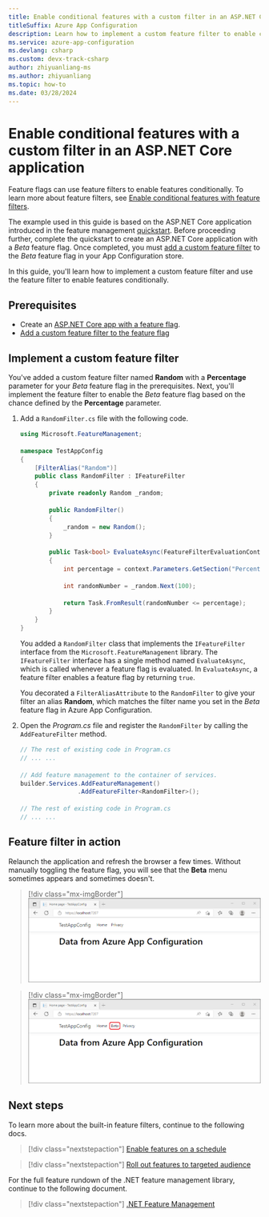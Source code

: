 ```yaml
---
title: Enable conditional features with a custom filter in an ASP.NET Core application
titleSuffix: Azure App Configuration
description: Learn how to implement a custom feature filter to enable conditional feature flags for your ASP.NET Core application.
ms.service: azure-app-configuration
ms.devlang: csharp
ms.custom: devx-track-csharp
author: zhiyuanliang-ms
ms.author: zhiyuanliang
ms.topic: how-to
ms.date: 03/28/2024
---
```


# Enable conditional features with a custom filter in an ASP.NET Core application

Feature flags can use feature filters to enable features conditionally. To learn more about feature filters, see [Enable conditional features with feature filters](./howto-feature-filters.md).

The example used in this guide is based on the ASP.NET Core application introduced in the feature management [quickstart](./quickstart-feature-flag-aspnet-core.md). Before proceeding further, complete the quickstart to create an ASP.NET Core application with a *Beta* feature flag. Once completed, you must [add a custom feature filter](./howto-feature-filters.md) to the *Beta* feature flag in your App Configuration store. 

In this guide, you'll learn how to implement a custom feature filter and use the feature filter to enable features conditionally.

## Prerequisites

- Create an [ASP.NET Core app with a feature flag](./quickstart-feature-flag-aspnet-core.md).
- [Add a custom feature filter to the feature flag](./howto-feature-filters.md)

## Implement a custom feature filter

You've added a custom feature filter named **Random** with a **Percentage** parameter for your *Beta* feature flag in the prerequisites. Next, you'll implement the feature filter to enable the *Beta* feature flag based on the chance defined by the **Percentage** parameter.

1. Add a `RandomFilter.cs` file with the following code.

    ```csharp
    using Microsoft.FeatureManagement;

    namespace TestAppConfig
    {
        [FilterAlias("Random")]
        public class RandomFilter : IFeatureFilter
        {
            private readonly Random _random;

            public RandomFilter()
            {
                _random = new Random();
            }

            public Task<bool> EvaluateAsync(FeatureFilterEvaluationContext context)
            {
                int percentage = context.Parameters.GetSection("Percentage").Get<int>();

                int randomNumber = _random.Next(100);

                return Task.FromResult(randomNumber <= percentage);
            }
        }
    }
    ```

    You added a `RandomFilter` class that implements the `IFeatureFilter` interface from the `Microsoft.FeatureManagement` library. The `IFeatureFilter` interface has a single method named `EvaluateAsync`, which is called whenever a feature flag is evaluated. In `EvaluateAsync`, a feature filter enables a feature flag by returning `true`.

    You decorated a `FilterAliasAttribute` to the `RandomFilter` to give your filter an alias **Random**, which matches the filter name you set in the *Beta* feature flag in Azure App Configuration.

1. Open the *Program.cs* file and register the `RandomFilter` by calling the `AddFeatureFilter` method. 

    ```csharp
    // The rest of existing code in Program.cs
    // ... ...

    // Add feature management to the container of services.
    builder.Services.AddFeatureManagement()
                    .AddFeatureFilter<RandomFilter>();

    // The rest of existing code in Program.cs
    // ... ...
    ```

## Feature filter in action

Relaunch the application and refresh the browser a few times. Without manually toggling the feature flag, you will see that the **Beta** menu sometimes appears and sometimes doesn't.

> [!div class="mx-imgBorder"]
> ![Screenshot of browser with Beta menu hidden.](./media/quickstarts/aspnet-core-feature-flag-local-before.png)

> [!div class="mx-imgBorder"]
> ![Screenshot of browser with Beta menu.](./media/quickstarts/aspnet-core-feature-flag-local-after.png)

## Next steps

To learn more about the built-in feature filters, continue to the following docs.

> [!div class="nextstepaction"]
> [Enable features on a schedule](./howto-timewindow-filter.md)

> [!div class="nextstepaction"]
> [Roll out features to targeted audience](./howto-targetingfilter.md)

For the full feature rundown of the .NET feature management library, continue to the following document.

> [!div class="nextstepaction"]
> [.NET Feature Management](./feature-management-dotnet-reference.md)
